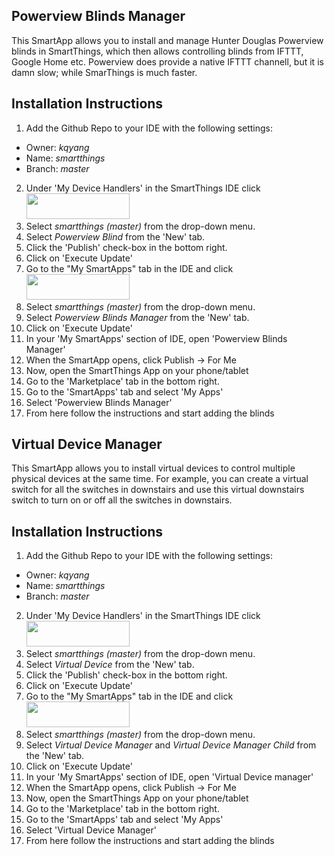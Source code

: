 ## Powerview Blinds Manager

This SmartApp allows you to install and manage Hunter Douglas Powerview blinds
in SmartThings, which then allows controlling blinds from IFTTT, Google Home
etc. Powerview does provide a native IFTTT channell, but it is damn slow; while
SmarThings is much faster.

## Installation Instructions

 1. Add the Github Repo to your IDE with the following settings:
  - Owner: _kqyang_
  - Name: _smartthings_
  - Branch: _master_
 2. Under 'My Device Handlers' in the SmartThings IDE click <img src="https://storage.googleapis.com/powerview/update.png" width="165" height="41">
 3. Select _smartthings (master)_ from the drop-down menu.
 4. Select _Powerview Blind_ from the 'New' tab.
 5. Click the 'Publish' check-box in the bottom right.
 6. Click on 'Execute Update'
 7. Go to the "My SmartApps" tab in the IDE and click <img src="https://storage.googleapis.com/powerview/update.png" width="165" height="41">
 8. Select _smartthings (master)_ from the drop-down menu.
 9. Select _Powerview Blinds Manager_ from the 'New' tab.
 10. Click on 'Execute Update'
 11. In your 'My SmartApps' section of IDE, open 'Powerview Blinds Manager'
 12. When the SmartApp opens, click Publish -> For Me
 13. Now, open the SmartThings App on your phone/tablet
 14. Go to the 'Marketplace' tab in the bottom right.
 15. Go to the 'SmartApps' tab and select 'My Apps'
 16. Select 'Powerview Blinds Manager'
 17. From here follow the instructions and start adding the blinds

## Virtual Device Manager

This SmartApp allows you to install virtual devices to control multiple physical
devices at the same time. For example, you can create a virtual switch for all
the switches in downstairs and use this virtual downstairs switch to turn on
or off all the switches in downstairs.

## Installation Instructions

 1. Add the Github Repo to your IDE with the following settings:
  - Owner: _kqyang_
  - Name: _smartthings_
  - Branch: _master_
 2. Under 'My Device Handlers' in the SmartThings IDE click <img src="https://storage.googleapis.com/powerview/update.png" width="165" height="41">
 3. Select _smartthings (master)_ from the drop-down menu.
 4. Select _Virtual Device_ from the 'New' tab.
 5. Click the 'Publish' check-box in the bottom right.
 6. Click on 'Execute Update'
 7. Go to the "My SmartApps" tab in the IDE and click <img src="https://storage.googleapis.com/powerview/update.png" width="165" height="41">
 8. Select _smartthings (master)_ from the drop-down menu.
 9. Select _Virtual Device Manager_ and _Virtual Device Manager Child_ from the 'New' tab.
 10. Click on 'Execute Update'
 11. In your 'My SmartApps' section of IDE, open 'Virtual Device manager'
 12. When the SmartApp opens, click Publish -> For Me
 13. Now, open the SmartThings App on your phone/tablet
 14. Go to the 'Marketplace' tab in the bottom right.
 15. Go to the 'SmartApps' tab and select 'My Apps'
 16. Select 'Virtual Device Manager'
 17. From here follow the instructions and start adding the blinds
